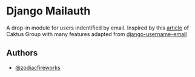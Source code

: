 # Django Mailauth

A drop-in module for users indentified by email. Inspired by this [article](https://www.caktusgroup.com/blog/2013/08/07/migrating-custom-user-model-django/) of Caktus Group with many features adapted from [django-username-email](https://github.com/tmm/django-username-email)

## Authors

* [@zodiacfireworks](https://github.com/zodiacfireworks)
